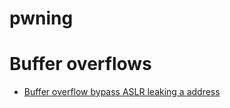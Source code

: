 # pwning


# Buffer overflows

* [Buffer overflow bypass ASLR leaking a address](https://github.com/Vsmzin/pwning/blob/main/buffer_overflow/overflow_leaking_address.py)
